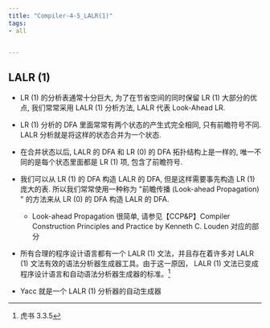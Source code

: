 ```yaml
---
title: "Compiler-4-5_LALR(1)"
tags:
- all


---
```

## LALR (1)

- LR (1) 的分析表通常十分巨大, 为了在节省空间的同时保留 LR (1) 大部分的优点, 我们常常采用 LALR (1) 分析方法, LALR 代表 Look-Ahead LR.

- LR (1) 分析的 DFA 里面常常有两个状态的产生式完全相同, 只有前瞻符号不同. LALR 分析就是将这样的状态合并为一个状态.

- 在合并状态以后, LALR 的 DFA 和 LR (0) 的 DFA 拓扑结构上是一样的, 唯一不同的是每个状态里面都是 LR (1) 项, 包含了前瞻符号.

- 我们可以从 LR (1) 的 DFA 构造 LALR 的 DFA, 但是这样需要事先构造 LR (1) 庞大的表. 所以我们常常使用一种称为 "前瞻传播 (Look-ahead Propagation) " 的方法来从 LR (0) 的 DFA 构造 LALR 的 DFA.
  - Look-ahead Propagation 很简单, 请参见【CCP&P】Compiler Construction Principles and Practice by Kenneth C. Louden 对应的部分

- 所有合理的程序设计语言都有一个 LALR (1) 文法，并且存在着许多对 LALR (1) 文法有效的语法分析器生成器工具。由于这一原因， LALR (1) 文法已变成程序设计语言和自动语法分析器生成器的标准。[^8]

- Yacc 就是一个 LALR (1) 分析器的自动生成器

[^8]: 虎书 3.3.5
